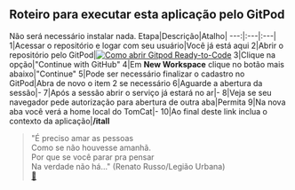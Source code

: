 ## Roteiro para executar esta aplicação pelo GitPod

Não será necessário instalar nada.
Etapa|Descrição|Atalho|
---:|:---|:---|
1|Acessar o repositório e logar com seu usuário|Você já está aqui
2|Abrir o repositório pelo GitPod|<a href="https://gitpod.io/#https://github.com/MarcosVP-Fatec/tst231221-itall/tree/master" target="_blank" rel="nofollow"><img src="https://camo.githubusercontent.com/ae79fbb17edaf2aa57ec8688b746de050226ac46d3c6c50a38c9cb3d2c64768c/68747470733a2f2f696d672e736869656c64732e696f2f62616467652f476974706f642d52656164792d2d746f2d2d436f64652d626c75653f6c6f676f3d676974706f64" alt="Como abrir Gitpod Ready-to-Code" data-canonical-src="https://img.shields.io/badge/Gitpod-Ready--to--Code-blue?logo=gitpod" style="max-width: 100%;"></a>
3|Clique na opção|"Continue with GitHub"
4|Em **New Workspace** clique no botão mais abaixo|"Continue"
5|Pode ser necessário finalizar o cadastro no GitPod|Abra de novo o item 2 se necessário
6|Aguarde a abertura da sessão|-
7|Após a sessão abrir o serviço já estará no ar|-
8|Veja se seu navegador pede autorização para abertura de outra aba|Permita
9|Na nova aba você verá a home local do TomCat|-
10|Ao final deste link inclua o contexto da aplicação|**/itall**


> "É preciso amar as pessoas  
> Como se não houvesse amanhã.  
> Por que se você parar pra pensar  
> Na verdade não há..."  (Renato Russo/Legião Urbana)  
> [🎵](https://www.youtube.com/watch?v=DEwLqT669Do)
